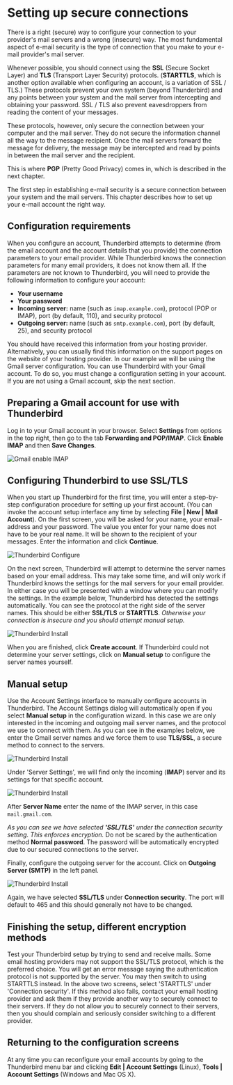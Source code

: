 Setting up secure connections
=============================

There is a right (secure) way to configure your connection to your provider's mail servers and a wrong (insecure) way. The most fundamental aspect of e-mail security is the type of connection that you make to your e-mail provider's mail server.

Whenever possible, you should connect using the **SSL** (Secure Socket Layer) and **TLS** (Transport Layer Security) protocols. (**STARTTLS**, which is another option available when configuring an account, is a variation of SSL / TLS.) These protocols prevent your own system (beyond Thunderbird) and any points between your system and the mail server from intercepting and obtaining your password. SSL / TLS also prevent eavesdroppers from reading the content of your messages.

These protocols, however, only secure the connection between your computer and the mail server. They do not secure the information channel all the way to the message recipient. Once the mail servers forward the message for delivery, the message may be intercepted and read by points in between the mail server and the recipient.

This is where **PGP** (Pretty Good Privacy) comes in, which is described in the next chapter.

The first step in establishing e-mail security is a secure connection between your system and the mail servers. This chapter describes how to set up your e-mail account the right way.

Configuration requirements
--------------------------

When you configure an account, Thunderbird attempts to determine (from the email account and the account details that you provide) the connection parameters to your email provider. While Thunderbird knows the connection parameters for many email providers, it does not know them all. If the parameters are not known to Thunderbird, you will need to provide the following information to configure your account:

 * **Your username**
 * **Your password**
 * **Incoming server:** name (such as `imap.example.com`), protocol (POP or IMAP), port (by default, 110), and security protocol
 * **Outgoing server:** name (such as `smtp.example.com`), port (by default, 25), and  security protocol

You should have received this information from your hosting provider. Alternatively, you can usually find this information on the support pages on the website of your hosting provider. In our example we will be using the Gmail server configuration. You can use Thunderbird with your Gmail account. To do so, you must change a configuration setting in your account. If you are not using a Gmail account, skip the next section.

Preparing a Gmail account for use with Thunderbird
--------------------------------------------------

Log in to your Gmail account in your browser. Select **Settings** from options in the top right, then go to the tab **Forwarding and POP/IMAP**. Click **Enable IMAP** and then **Save Changes**.

![Gmail enable IMAP](gmail_imap.png)

Configuring Thunderbird to use SSL/TLS
--------------------------------------

When you start up Thunderbird for the first time, you will enter a step-by-step configuration procedure for setting up your first account. (You can invoke the account setup interface any time by selecting **File | New | Mail Account**). On the first screen, you will be asked for your name, your email-address and your password. The value you enter for your name does not have to be your real name. It will be shown to the recipient of your messages. Enter the information and click **Continue**.

![Thunderbird Configure](thunderbird_conf_1.png)

On the next screen, Thunderbird will attempt to determine the server names based on your email address. This may take some time, and will only work if Thunderbird knows the settings for the mail servers for your email provider. In either case you will be presented with a window where you can modify the settings. In the example below, Thunderbird has detected the settings automatically. You can see the protocol at the right side of the server names. This should be either **SSL/TLS** or **STARTTLS**. *Otherwise your connection is insecure and you should attempt manual setup.*

![Thunderbird Install](thunderbird_conf_2.png)

When you are finished, click **Create account**. If Thunderbird could not determine your server settings, click on **Manual setup** to configure the server names yourself.

Manual setup
------------

Use the Account Settings interface to manually configure accounts in Thunderbird. The Account Settings dialog will automatically open if you select **Manual setup** in the configuration wizard. In this case we are only interested in the incoming and outgoing mail server names, and the protocol we use to connect with them. As you can see in the examples below, we enter the Gmail server names and we force them to use **TLS/SSL**, a secure method to connect to the servers.

![Thunderbird Install](thunderbird_conf_3.png)

Under 'Server Settings', we will find only the incoming (**IMAP**) server and its settings for that specific account.

![Thunderbird Install](thunderbird_conf_4.png)

After **Server Name** enter the name of the IMAP server, in this case `mail.gmail.com`.

*As you can see we have selected **'SSL/TLS'** under the connection security setting. This enforces encryption.* Do not be scared by the authentication method **Normal password**. The password will be automatically encrypted due to our secured connections to the server.

Finally, configure the outgoing server for the account. Click on **Outgoing Server (SMTP)** in the left panel.

![Thunderbird Install](thunderbird_conf_5.png)

Again, we have selected **SSL/TLS** under **Connection security**. The port will default to 465 and this should generally not have to be changed.

Finishing the setup, different encryption methods
-------------------------------------------------

Test your Thunderbird setup by trying to send and receive mails. Some email hosting providers may not support the SSL/TLS protocol, which is the preferred choice. You will get an error message saying the authentication protocol is not supported by the server. You may then switch to using STARTTLS instead. In the above two screens, select 'STARTTLS' under 'Connection security'. If this method also fails, contact your email hosting provider and ask them if they provide another way to securely connect to their servers. If they do not allow you to securely connect to their servers, then you should complain and seriously consider switching to a different provider.

Returning to the configuration screens
--------------------------------------

At any time you can reconfigure your email accounts by going to the Thunderbird menu bar and clicking **Edit | Account Settings** (Linux), **Tools | Account Settings** (Windows and Mac OS X).
